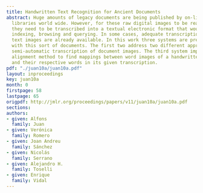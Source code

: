 ```yaml
---
title: Handwritten Text Recognition for Ancient Documents
abstract: Huge amounts of legacy documents are being published by on-line digital
  libraries world wide. However, for these raw digital images to be really useful,
  they need to be transcribed into a textual electronic format that would allow unrestricted
  indexing, browsing and querying. In some cases, adequate transcriptions of the handwritten
  text images are already available. In this work three systems are presented to deal
  with this sort of documents. The first two address two different approaches for
  semi-automatic transcription of document images. The third system implements an
  alignment method to find mappings between word images of a handwritten document
  and their respective words in its given transcription.
pdf: "./juan10a/juan10a.pdf"
layout: inproceedings
key: juan10a
month: 0
firstpage: 58
lastpage: 65
origpdf: http://jmlr.org/proceedings/papers/v11/juan10a/juan10a.pdf
sections: 
authors:
- given: Alfons
  family: Juan
- given: Verónica
  family: Romero
- given: Joan Andreu
  family: Sánchez
- given: Nicolás
  family: Serrano
- given: Alejandro H.
  family: Toselli
- given: Enrique
  family: Vidal
---
```

